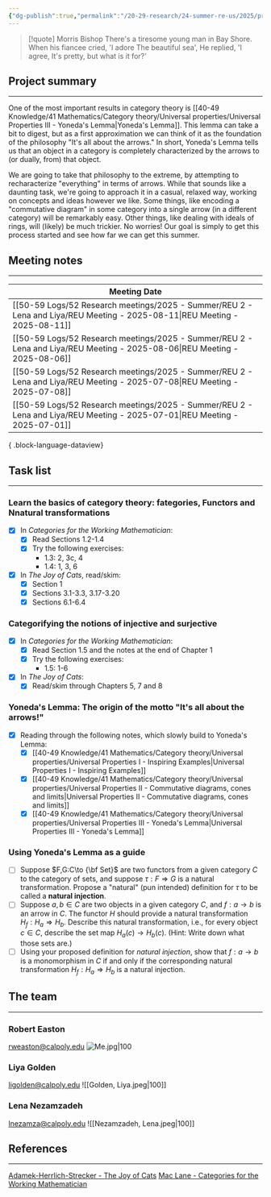 ```yaml
---
{"dg-publish":true,"permalink":"/20-29-research/24-summer-re-us/2025/project-single-arrow/summer-reu-2025-project-arrow/","tags":["category_theory"],"updated":"2025-08-13T09:20:10-07:00"}
---
```



> [!quote] Morris Bishop
> There's a tiresome young man in Bay Shore.
> When his fiancee cried, 'I adore
> The beautiful sea',
> He replied, 'I agree,
> It's pretty, but what is it for?'

## Project summary
---

One of the most important results in category theory is [[40-49 Knowledge/41 Mathematics/Category theory/Universal properties/Universal Properties III - Yoneda's Lemma\|Yoneda's Lemma]]. This lemma can take a bit to digest, but as a first approximation we can think of it as the foundation of the philosophy "It's all about the arrows." In short, Yoneda's Lemma tells us that an object in a category is completely characterized by the arrows to (or dually, from) that object.

We are going to take that philosophy to the extreme, by attempting to recharacterize "everything" in terms of arrows. While that sounds like a daunting task, we're going to approach it in a casual, relaxed way, working on concepts and ideas however we like. Some things, like encoding a "commutative diagram" in some category into a single arrow (in a different category) will be remarkably easy. Other things, like dealing with ideals of rings, will (likely) be much trickier. No worries! Our goal is simply to get this process started and see how far we can get this summer.

## Meeting notes
---

| Meeting Date                                                                                                                  |
| ----------------------------------------------------------------------------------------------------------------------------- |
| [[50-59 Logs/52 Research meetings/2025 - Summer/REU 2 - Lena and Liya/REU Meeting - 2025-08-11\|REU Meeting - 2025-08-11]] |
| [[50-59 Logs/52 Research meetings/2025 - Summer/REU 2 - Lena and Liya/REU Meeting - 2025-08-06\|REU Meeting - 2025-08-06]] |
| [[50-59 Logs/52 Research meetings/2025 - Summer/REU 2 - Lena and Liya/REU Meeting - 2025-07-08\|REU Meeting - 2025-07-08]] |
| [[50-59 Logs/52 Research meetings/2025 - Summer/REU 2 - Lena and Liya/REU Meeting - 2025-07-01\|REU Meeting - 2025-07-01]] |

{ .block-language-dataview}


## Task list
---

### Learn the basics of category theory: fategories, Functors and Nnatural transformations

- [x] In  *Categories for the Working Mathematician*:
	- [x]  Read Sections 1.2-1.4
	- [x] Try the following exercises:
		- 1.3: 2, 3c, 4
		- 1.4: 1, 3, 6
- [x] In *The Joy of Cats*, read/skim:
	- [x] Section 1
	- [x] Sections 3.1-3.3, 3.17-3.20
	- [x] Sections 6.1-6.4

### Categorifying the notions of injective and surjective
- [x] In *Categories for the Working Mathematician*:
	- [x] Read Section 1.5 and the notes at the end of Chapter 1
	- [x] Try the following exercises:
		- 1.5: 1-6
- [x] In *The Joy of Cats*:
	- [x] Read/skim through Chapters 5, 7 and 8

### Yoneda's Lemma: The origin of the motto "It's all about the arrows!"

- [x] Reading through the following notes, which slowly build to Yoneda's Lemma:
	- [x] [[40-49 Knowledge/41 Mathematics/Category theory/Universal properties/Universal Properties I - Inspiring Examples\|Universal Properties I - Inspiring Examples]]
	- [x] [[40-49 Knowledge/41 Mathematics/Category theory/Universal properties/Universal Properties II - Commutative diagrams, cones and limits\|Universal Properties II - Commutative diagrams, cones and limits]]
	- [x] [[40-49 Knowledge/41 Mathematics/Category theory/Universal properties/Universal Properties III - Yoneda's Lemma\|Universal Properties III - Yoneda's Lemma]]

### Using Yoneda's Lemma as a guide

- [ ] Suppose $F,G:C\to {\bf Set}$ are two functors from a given category $C$ to the category of sets, and suppose $\tau:F\Rightarrow G$ is a natural transformation. Propose a "natural" (pun intended) definition for $\tau$ to be called a **natural injection**.
- [ ] Suppose $a,b\in C$ are two objects in a given category $C$, and $f:a\to b$ is an arrow in $C$. The functor $H$ should provide a natural transformation $H_f:H_a\Rightarrow H_b$. Describe this natural transformation, i.e., for every object $c\in C$, describe the set map $H_a(c)\to H_b(c)$. (Hint: Write down what those sets are.)
- [ ] Using your proposed definition for *natural injection*, show that $f:a\to b$ is a monomorphism in $C$ if and only if the corresponding natural transformation $H_f:H_a\Rightarrow H_b$ is a natural injection.

## The team
---

### Robert Easton
rweaston@calpoly.edu
![Me.jpg|100](/img/user/90-99%20Meta/91%20Images/Headshots/Me.jpg)

### Liya Golden
ligolden@calpoly.edu
![[Golden, Liya.jpeg\|100]]

### Lena Nezamzadeh
lnezamza@calpoly.edu
![[Nezamzadeh, Lena.jpeg\|100]]


## References
---

[Adamek-Herrlich-Strecker - The Joy of Cats](https://cpslo-my.sharepoint.com/:b:/g/personal/rweaston_calpoly_edu/EYhBmfD6GgZHmCD6WcFa_H4B9uYgPatO68Iktv64TTsRDA?e=4dSV19)
[Mac Lane - Categories for the Working Mathematician](https://cpslo-my.sharepoint.com/:b:/g/personal/rweaston_calpoly_edu/EQSIQF-vZPFDi3R2S5y90IIB5Z1RAjgKDUzemQisMsBf9A?e=djXlgC)